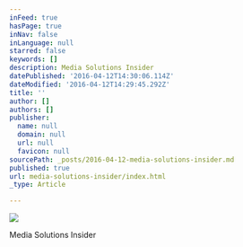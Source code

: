 ```yaml
---
inFeed: true
hasPage: true
inNav: false
inLanguage: null
starred: false
keywords: []
description: Media Solutions Insider
datePublished: '2016-04-12T14:30:06.114Z'
dateModified: '2016-04-12T14:29:45.292Z'
title: ''
author: []
authors: []
publisher:
  name: null
  domain: null
  url: null
  favicon: null
sourcePath: _posts/2016-04-12-media-solutions-insider.md
published: true
url: media-solutions-insider/index.html
_type: Article

---
```

![](https://s3-us-west-2.amazonaws.com/the-grid-img/p/68771c606b45ce0e96674d527e32b710a1ff0827.png)

Media Solutions Insider